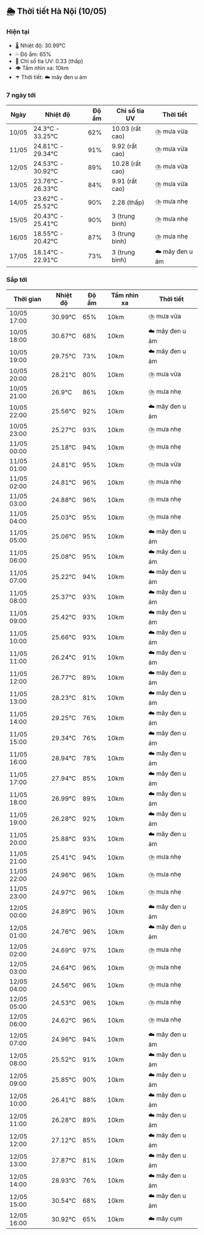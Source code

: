 ## 🌦️ Thời tiết Hà Nội (10/05)

### Hiện tại

- 🌡️ Nhiệt độ: 30.99℃
- 💦 Độ ẩm: 65%
- 🌟 Chỉ số tia UV: 0.33 (thấp)
- 👁️ Tầm nhìn xa: 10km
- ☂️ Thời tiết: ☁️ mây đen u ám

### 7 ngày tới

| Ngày | Nhiệt độ | Độ ẩm | Chỉ số tia UV | Thời tiết |
| --- | --- | --- | --- | --- |
| 10/05 | 24.3℃ - 33.25℃ | 62% | 10.03 (rất cao) | ⛈️ mưa vừa |
| 11/05 | 24.81℃ - 29.34℃ | 91% | 9.92 (rất cao) | ⛈️ mưa vừa |
| 12/05 | 24.53℃ - 30.92℃ | 89% | 10.28 (rất cao) | ⛈️ mưa vừa |
| 13/05 | 23.76℃ - 26.33℃ | 84% | 9.91 (rất cao) | ⛈️ mưa vừa |
| 14/05 | 23.62℃ - 25.52℃ | 90% | 2.28 (thấp) | ⛈️ mưa nhẹ |
| 15/05 | 20.43℃ - 25.41℃ | 90% | 3 (trung bình) | ⛈️ mưa nhẹ |
| 16/05 | 18.55℃ - 20.42℃ | 87% | 3 (trung bình) | ⛈️ mưa nhẹ |
| 17/05 | 18.14℃ - 22.91℃ | 73% | 3 (trung bình) | ☁️ mây đen u ám |

### Sắp tới

| Thời gian | Nhiệt độ | Độ ẩm | Tầm nhìn xa | Thời tiết |
| --- | --- | --- | --- | --- |
| 10/05 17:00 | 30.99℃ | 65% | 10km | ⛈️ mưa vừa |
| 10/05 18:00 | 30.67℃ | 68% | 10km | ☁️ mây đen u ám |
| 10/05 19:00 | 29.75℃ | 73% | 10km | ☁️ mây đen u ám |
| 10/05 20:00 | 28.21℃ | 80% | 10km | ⛈️ mưa vừa |
| 10/05 21:00 | 26.9℃ | 86% | 10km | ⛈️ mưa nhẹ |
| 10/05 22:00 | 25.56℃ | 92% | 10km | ☁️ mây đen u ám |
| 10/05 23:00 | 25.27℃ | 93% | 10km | ⛈️ mưa nhẹ |
| 11/05 00:00 | 25.18℃ | 94% | 10km | ⛈️ mưa nhẹ |
| 11/05 01:00 | 24.81℃ | 95% | 10km | ⛈️ mưa vừa |
| 11/05 02:00 | 24.81℃ | 96% | 10km | ⛈️ mưa nhẹ |
| 11/05 03:00 | 24.88℃ | 96% | 10km | ⛈️ mưa nhẹ |
| 11/05 04:00 | 25.03℃ | 95% | 10km | ⛈️ mưa nhẹ |
| 11/05 05:00 | 25.06℃ | 95% | 10km | ☁️ mây đen u ám |
| 11/05 06:00 | 25.08℃ | 95% | 10km | ☁️ mây đen u ám |
| 11/05 07:00 | 25.22℃ | 94% | 10km | ☁️ mây đen u ám |
| 11/05 08:00 | 25.37℃ | 93% | 10km | ☁️ mây đen u ám |
| 11/05 09:00 | 25.42℃ | 93% | 10km | ☁️ mây đen u ám |
| 11/05 10:00 | 25.66℃ | 93% | 10km | ☁️ mây đen u ám |
| 11/05 11:00 | 26.24℃ | 91% | 10km | ☁️ mây đen u ám |
| 11/05 12:00 | 26.77℃ | 89% | 10km | ☁️ mây đen u ám |
| 11/05 13:00 | 28.23℃ | 81% | 10km | ☁️ mây đen u ám |
| 11/05 14:00 | 29.25℃ | 76% | 10km | ☁️ mây đen u ám |
| 11/05 15:00 | 29.34℃ | 76% | 10km | ☁️ mây đen u ám |
| 11/05 16:00 | 28.94℃ | 78% | 10km | ☁️ mây đen u ám |
| 11/05 17:00 | 27.94℃ | 85% | 10km | ☁️ mây đen u ám |
| 11/05 18:00 | 26.99℃ | 89% | 10km | ☁️ mây đen u ám |
| 11/05 19:00 | 26.28℃ | 92% | 10km | ☁️ mây đen u ám |
| 11/05 20:00 | 25.88℃ | 93% | 10km | ☁️ mây đen u ám |
| 11/05 21:00 | 25.41℃ | 94% | 10km | ⛈️ mưa nhẹ |
| 11/05 22:00 | 24.96℃ | 96% | 10km | ⛈️ mưa nhẹ |
| 11/05 23:00 | 24.97℃ | 96% | 10km | ⛈️ mưa nhẹ |
| 12/05 00:00 | 24.89℃ | 96% | 10km | ☁️ mây đen u ám |
| 12/05 01:00 | 24.76℃ | 96% | 10km | ☁️ mây đen u ám |
| 12/05 02:00 | 24.69℃ | 97% | 10km | ⛈️ mưa nhẹ |
| 12/05 03:00 | 24.64℃ | 96% | 10km | ⛈️ mưa nhẹ |
| 12/05 04:00 | 24.56℃ | 96% | 10km | ⛈️ mưa nhẹ |
| 12/05 05:00 | 24.53℃ | 96% | 10km | ⛈️ mưa nhẹ |
| 12/05 06:00 | 24.62℃ | 96% | 10km | ⛈️ mưa nhẹ |
| 12/05 07:00 | 24.96℃ | 94% | 10km | ☁️ mây đen u ám |
| 12/05 08:00 | 25.52℃ | 91% | 10km | ☁️ mây đen u ám |
| 12/05 09:00 | 25.85℃ | 90% | 10km | ☁️ mây đen u ám |
| 12/05 10:00 | 26.41℃ | 88% | 10km | ☁️ mây đen u ám |
| 12/05 11:00 | 26.28℃ | 89% | 10km | ☁️ mây đen u ám |
| 12/05 12:00 | 27.12℃ | 85% | 10km | ☁️ mây đen u ám |
| 12/05 13:00 | 27.87℃ | 81% | 10km | ☁️ mây đen u ám |
| 12/05 14:00 | 28.93℃ | 76% | 10km | ☁️ mây đen u ám |
| 12/05 15:00 | 30.54℃ | 68% | 10km | ☁️ mây đen u ám |
| 12/05 16:00 | 30.92℃ | 65% | 10km | ☁️ mây cụm |
